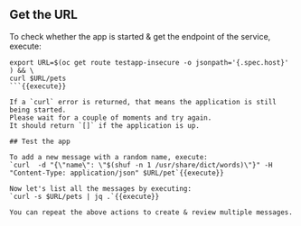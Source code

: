 

## Get the URL

To check whether the app is started & get the endpoint of the service, execute:
```
export URL=$(oc get route testapp-insecure -o jsonpath='{.spec.host}'  ) && \
curl $URL/pets
```{{execute}}

If a `curl` error is returned, that means the application is still being started.
Please wait for a couple of moments and try again.
It should return `[]` if the application is up.

## Test the app

To add a new message with a random name, execute:
`curl  -d "{\"name\": \"$(shuf -n 1 /usr/share/dict/words)\"}" -H "Content-Type: application/json" $URL/pet`{{execute}}

Now let's list all the messages by executing:
`curl -s $URL/pets | jq .`{{execute}}

You can repeat the above actions to create & review multiple messages.
